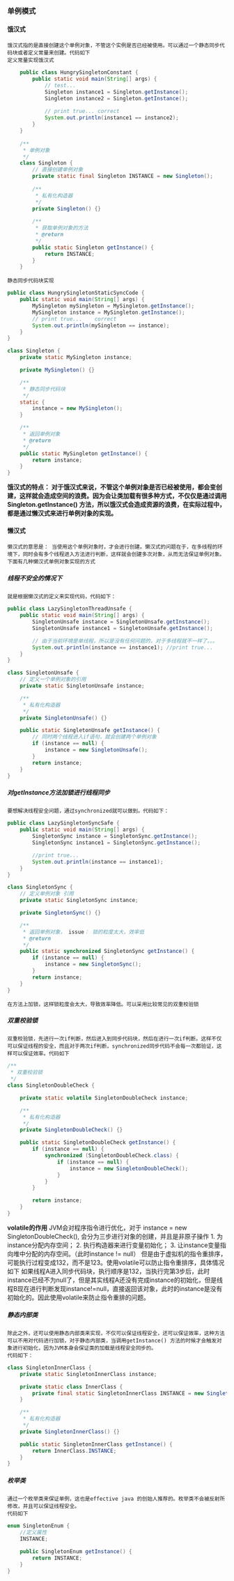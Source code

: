 ### 单例模式

#### 饿汉式
    饿汉式指的是直接创建这个单例对象，不管这个实例是否已经被使用。可以通过一个静态同步代码块或者定义常量来创建。代码如下
    定义常量实现饿汉式
```java
    public class HungrySingletonConstant {
        public static void main(String[] args) {
            // test...
            Singleton instance1 = Singleton.getInstance();
            Singleton instance2 = Singleton.getInstance();
            
            // print true... correct
            System.out.println(instance1 == instance2);
        }
    }
    
    /**
     * 单例对象
     */
    class Singleton {
        // 直接创建单例对象
        private static final Singleton INSTANCE = new Singleton();
    
        /**
         * 私有化构造器
         */
        private Singleton() {}
    
        /**
         * 获取单例对象的方法
         * @return
         */
        public static Singleton getInstance() {
            return INSTANCE;
        }
    }
```
    静态同步代码块实现
```java
public class HungrySingletonStaticSyncCode {
    public static void main(String[] args) {
        MySingleton mySingleton = MySingleton.getInstance();
        MySingleton instance = MySingleton.getInstance();
        // print true...    correct
        System.out.println(mySingleton == instance);
    }
}

class Singleton {
    private static MySingleton instance;

    private MySingleton() {}

    /**
     * 静态同步代码块
     */
    static {
        instance = new MySingleton();
    }

    /**
     * 返回单例对象
     * @return
     */
    public static MySingleton getInstance() {
        return instance;
    }
}
```
**饿汉式的特点： 对于饿汉式来说，不管这个单例对象是否已经被使用，都会变创建，这样就会造成空间的浪费。因为会让类加载有很多种方式，不仅仅是通过调用Singleton.getInstance() 方法，所以饿汉式会造成资源的浪费，在实际过程中，都是通过懒汉式来进行单例对象的实现。**

#### 懒汉式
    懒汉式的意思是： 当使用这个单例对象时，才会进行创建。懒汉式的问题在于，在多线程的环境下，同时会有多个线程进入方法进行判断，这样就会创建多次对象，从而无法保证单例对象。下面有几种懒汉式单例对象实现的方式
##### 线程不安全的情况下
    就是根据懒汉式的定义来实现代码，代码如下：
```java
public class LazySingletonThreadUnsafe {
    public static void main(String[] args) {
        SingletonUnsafe instance = SingletonUnsafe.getInstance();
        SingletonUnsafe instance1 = SingletonUnsafe.getInstance();

        // 由于当前环境是单线程，所以是没有任何问题的，对于多线程就不一样了。。。
        System.out.println(instance == instance1); //print true...
    }
}

class SingletonUnsafe {
    // 定义一个单例对象的引用
    private static SingletonUnsafe instance;

    /**
     * 私有化构造器
     */
    private SingletonUnsafe() {}

    public static SingletonUnsafe getInstance() {
        // 同时两个线程进入if语句，就会创建两个单例对象
        if (instance == null) {
            instance = new SingletonUnsafe();
        }
        return instance;
    }
}
```
##### 对getInstance方法加锁进行线程同步
    要想解决线程安全问题，通过synchronized就可以做到。代码如下：
```java
public class LazySingletonSyncSafe {
    public static void main(String[] args) {
        SingletonSync instance = SingletonSync.getInstance();
        SingletonSync instance1 = SingletonSync.getInstance();

        //print true...
        System.out.println(instance == instance1);
    }
}

class SingletonSync {
    // 定义单例对象 引用
    private static SingletonSync instance;

    private SingletonSync() {}

    /**
     * 返回单例对象， issue： 锁的粒度太大，效率低
     * @return
     */
    public static synchronized SingletonSync getInstance() {
        if (instance == null) {
            instance = new SingletonSync();
        }
        return instance;
    }
}
```
    在方法上加锁，这样锁粒度会太大，导致效率降低。可以采用比较常见的双重校验锁
##### 双重校验锁
    双重校验锁，先进行一次if判断，然后进入到同步代码块，然后在进行一次if判断。这样不仅可以保证线程的安全，而且对于两次if判断，synchronized同步代码不会每一次都验证，这样可以保证效率。代码如下
```java
/**
 * 双重校验锁
 */
class SingletonDoubleCheck {

    private static volatile SingletonDoubleCheck instance;

    /**
     * 私有化构造器
     */
    private SingletonDoubleCheck() {}

    public static SingletonDoubleCheck getInstance() {
        if (instance == null) {
            synchronized (SingletonDoubleCheck.class) {
                if (instance == null) {
                    instance = new SingletonDoubleCheck();
                }
            }
        }

        return instance;
    }
}
```
**volatile的作用**
    JVM会对程序指令进行优化，对于 instance = new SingletonDoubleCheck(), 会分为三步进行对象的创建，并且是非原子操作
    1. 为instance分配内存空间；
    2. 执行构造器来进行变量初始化；
    3. 让instance变量指向堆中分配的内存空间。（此时instance != null）
    但是由于虚拟机的指令重排序，可能执行过程变成132，而不是123。使用volatile可以防止指令重排序，具体情况如下
      如果线程A进入同步代码块，执行顺序是132，当执行完第3步后，此时instance已经不为null了，但是其实线程A还没有完成instance的初始化，但是线程B现在进行判断发现instance!=null，直接返回该对象，此时的instance是没有初始化的。因此使用volatile来防止指令重排的问题。
##### 静态内部类
    除此之外，还可以使用静态内部类来实现，不仅可以保证线程安全，还可以保证效率，这种方法可以不用对代码进行加锁，对于静态内部类，当调用getInstance() 方法的时候才会触发对象进行初始化，因为JVM本身会保证类的加载是线程安全同步的。
    代码如下：
```java
class SingletonInnerClass {
    private static SingletonInnerClass instance;

    private static class InnerClass {
        private final static SingletonInnerClass INSTANCE = new SingletonInnerClass();
    }

    /**
     * 私有化构造器
     */
    private SingletonInnerClass() {}

    public static SingletonInnerClass getInstance() {
        return InnerClass.INSTANCE;
    }
}
```
##### 枚举类
    通过一个枚举类来保证单例，这也是effective java 的创始人推荐的。枚举类不会被反射所修改，并且可以保证线程安全。
    代码如下
```java
enum SingletonEnum {
    //定义属性
    INSTANCE;

    public SingletonEnum getInstance() {
        return INSTANCE;
    }
}
```